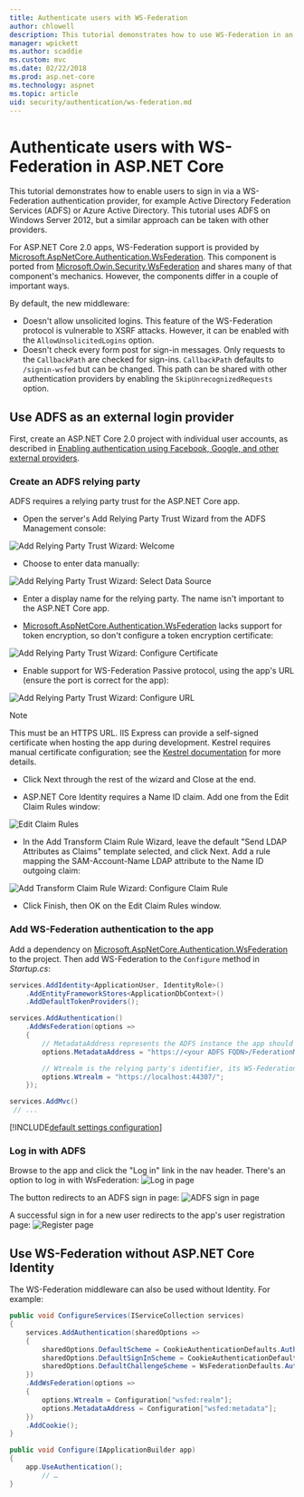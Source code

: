 ```yaml
---
title: Authenticate users with WS-Federation
author: chlowell
description: This tutorial demonstrates how to use WS-Federation in an ASP.NET Core app.
manager: wpickett
ms.author: scaddie
ms.custom: mvc
ms.date: 02/22/2018
ms.prod: asp.net-core
ms.technology: aspnet
ms.topic: article
uid: security/authentication/ws-federation.md
---
```

# Authenticate users with WS-Federation in ASP.NET Core

This tutorial demonstrates how to enable users to sign in via a WS-Federation authentication provider, for example Active Directory Federation Services (ADFS) or Azure Active Directory. This tutorial uses ADFS on Windows Server 2012, but a similar approach can be taken with other providers.

For ASP.NET Core 2.0 apps, WS-Federation support is provided by [Microsoft.AspNetCore.Authentication.WsFederation](https://www.nuget.org/packages/Microsoft.AspNetCore.Authentication.WsFederation). This component is ported from [Microsoft.Owin.Security.WsFederation](https://www.nuget.org/packages/Microsoft.Owin.Security.WsFederation) and shares many of that component's mechanics. However, the components differ in a couple of important ways.

By default, the new middleware:

* Doesn't allow unsolicited logins. This feature of the WS-Federation protocol is vulnerable to XSRF attacks. However, it can be enabled with the `AllowUnsolicitedLogins` option.
* Doesn't check every form post for sign-in messages. Only requests to the `CallbackPath` are checked for sign-ins. `CallbackPath` defaults to `/signin-wsfed` but can be changed. This path can be shared with other authentication providers by enabling the `SkipUnrecognizedRequests` option.

## Use ADFS as an external login provider

First, create an ASP.NET Core 2.0 project with individual user accounts, as described in [Enabling authentication using Facebook, Google, and other external providers](xref:security/authentication/social/index).

### Create an ADFS relying party

ADFS requires a relying party trust for the ASP.NET Core app.

* Open the server's Add Relying Party Trust Wizard from the ADFS Management console:

![Add Relying Party Trust Wizard: Welcome](ws-federation/_static/AdfsAddTrust.png)

* Choose to enter data manually:

![Add Relying Party Trust Wizard: Select Data Source](ws-federation/_static/AdfsSelectDataSource.png)

* Enter a display name for the relying party. The name isn't important to the ASP.NET Core app.

* [Microsoft.AspNetCore.Authentication.WsFederation](https://www.nuget.org/packages/Microsoft.AspNetCore.Authentication.WsFederation) lacks support for token encryption, so don't configure a token encryption certificate:

![Add Relying Party Trust Wizard: Configure Certificate](ws-federation/_static/AdfsConfigureCert.png)

* Enable support for WS-Federation Passive protocol, using the app's URL (ensure the port is correct for the app):

![Add Relying Party Trust Wizard: Configure URL](ws-federation/_static/AdfsConfigureUrl.png)

> [!NOTE]
> This must be an HTTPS URL. IIS Express can provide a self-signed certificate when hosting the app during development. Kestrel requires manual certificate configuration; see the [Kestrel documentation](xref:fundamentals/servers/kestrel) for more details.

* Click Next through the rest of the wizard and Close at the end.

* ASP.NET Core Identity requires a Name ID claim. Add one from the Edit Claim Rules window:

![Edit Claim Rules](ws-federation/_static/EditClaimRules.png)

* In the Add Transform Claim Rule Wizard, leave the default "Send LDAP Attributes as Claims" template selected, and click Next. Add a rule mapping the SAM-Account-Name LDAP attribute to the Name ID outgoing claim:

![Add Transform Claim Rule Wizard: Configure Claim Rule](ws-federation/_static/AddTransformClaimRule.png)

* Click Finish, then OK on the Edit Claim Rules window.

### Add WS-Federation authentication to the app

Add a dependency on [Microsoft.AspNetCore.Authentication.WsFederation](https://www.nuget.org/packages/Microsoft.AspNetCore.Authentication.WsFederation) to the project. Then add WS-Federation to the `Configure` method in *Startup.cs*:

```csharp
services.AddIdentity<ApplicationUser, IdentityRole>()
    .AddEntityFrameworkStores<ApplicationDbContext>()
    .AddDefaultTokenProviders();

services.AddAuthentication()
    .AddWsFederation(options =>
    {
        // MetadataAddress represents the ADFS instance the app should use to use to authenticate users
        options.MetadataAddress = "https://<your ADFS FQDN>/FederationMetadata/2007-06/FederationMetadata.xml";

        // Wtrealm is the relying party's identifier, its WS-Federation Passive protocol URL
        options.Wtrealm = "https://localhost:44307/";
    });

services.AddMvc()
 // ...
```

[!INCLUDE[default settings configuration](social/includes/default-settings.md)]

### Log in with ADFS

Browse to the app and click the "Log in" link in the nav header. There's an option to log in with WsFederation:
![Log in page](ws-federation/_static/WsFederationButton.png)

The button redirects to an ADFS sign in page:
![ADFS sign in page](ws-federation/_static/AdfsLoginPage.png)

A successful sign in for a new user redirects to the app's user registration page:
![Register page](ws-federation/_static/Register.png)

## Use WS-Federation without ASP.NET Core Identity

The WS-Federation middleware can also be used without Identity. For example:

```csharp
public void ConfigureServices(IServiceCollection services)
{
    services.AddAuthentication(sharedOptions =>
    {
        sharedOptions.DefaultScheme = CookieAuthenticationDefaults.AuthenticationScheme;
        sharedOptions.DefaultSignInScheme = CookieAuthenticationDefaults.AuthenticationScheme;
        sharedOptions.DefaultChallengeScheme = WsFederationDefaults.AuthenticationScheme;
    })
    .AddWsFederation(options =>
    {
        options.Wtrealm = Configuration["wsfed:realm"];
        options.MetadataAddress = Configuration["wsfed:metadata"];
    })
    .AddCookie();
}

public void Configure(IApplicationBuilder app)
{
    app.UseAuthentication();
        // …
}
```
